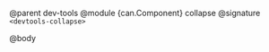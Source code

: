 @parent dev-tools
@module {can.Component} collapse <devtools-collapse>
@signature `<devtools-collapse>`

@body

## <devtools-collapse>

